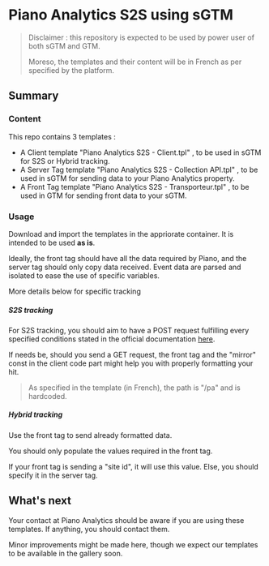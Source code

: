 # Piano Analytics S2S using sGTM

> Disclaimer : this repository is expected to be used by power user of both sGTM and GTM.
>
> Moreso, the templates and their content will be in French as per specified by the platform.

## Summary

### Content

This repo contains 3 templates :
- A Client template "Piano Analytics S2S - Client.tpl" , to be used in sGTM for S2S or Hybrid tracking.
- A Server Tag template "Piano Analytics S2S - Collection API.tpl" , to be used in sGTM for sending data to your Piano Analytics property.
- A Front Tag template "Piano Analytics S2S - Transporteur.tpl" , to be used in GTM for sending front data to your sGTM.

### Usage

Download and import the templates in the appriorate container.
It is intended to be used **as is**.

Ideally, the front tag should have all the data required by Piano, and the server tag should only copy data received.
Event data are parsed and isolated to ease the use of specific variables.

More details below for specific tracking

##### S2S tracking

For S2S tracking, you should aim to have a POST request fulfilling every specified conditions stated in the official documentation [here](https://developers.atinternet-solutions.com/piano-analytics/).

If needs be, should you send a GET request, the front tag and the "mirror" const in the client code part might help you with properly formatting your hit.

> As specified in the template (in French), the path is "/pa" and is hardcoded.

##### Hybrid tracking
Use the front tag to send already formatted data.

You should only populate the values required in the front tag.

If your front tag is sending a "site id", it will use this value. Else, you should specify it in the server tag.

## What's next
Your contact at Piano Analytics should be aware if you are using these templates.
If anything, you should contact them.

Minor improvements might be made here, though we expect our templates to be available in the gallery soon.
